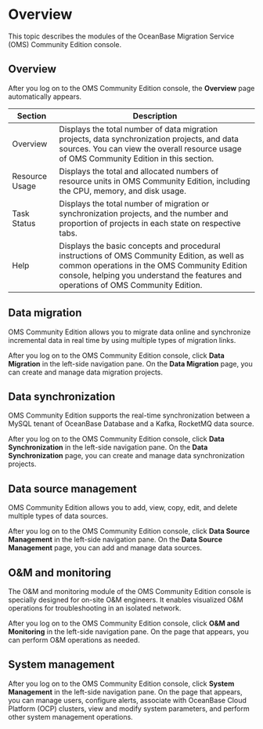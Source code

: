 # Overview

This topic describes the modules of the OceanBase Migration Service (OMS) Community Edition console. 

## Overview

After you log on to the OMS Community Edition console, the **Overview** page automatically appears.

|  **Section**   |  **Description**          |
|----------------|---------------------------|
| Overview       | Displays the total number of data migration projects, data synchronization projects, and data sources. You can view the overall resource usage of OMS Community Edition in this section.      |
| Resource Usage | Displays the total and allocated numbers of resource units in OMS Community Edition, including the CPU, memory, and disk usage.    |
| Task Status    | Displays the total number of migration or synchronization projects, and the number and proportion of projects in each state on respective tabs.                             |
| Help           | Displays the basic concepts and procedural instructions of OMS Community Edition, as well as common operations in the OMS Community Edition console, helping you understand the features and operations of OMS Community Edition. |

## Data migration 

OMS Community Edition allows you to migrate data online and synchronize incremental data in real time by using multiple types of migration links. 

After you log on to the OMS Community Edition console, click **Data Migration** in the left-side navigation pane. On the **Data Migration** page, you can create and manage data migration projects.

## Data synchronization

OMS Community Edition supports the real-time synchronization between a MySQL tenant of OceanBase Database and a Kafka, RocketMQ data source. 

After you log on to the OMS Community Edition console, click **Data Synchronization** in the left-side navigation pane. On the **Data Synchronization** page, you can create and manage data synchronization projects.

## Data source management 

OMS Community Edition allows you to add, view, copy, edit, and delete multiple types of data sources. 

After you log on to the OMS Community Edition console, click **Data Source Management** in the left-side navigation pane. On the **Data Source Management** page, you can add and manage data sources. 

## O\&M and monitoring

The O\&M and monitoring module of the OMS Community Edition console is specially designed for on-site O\&M engineers. It enables visualized O\&M operations for troubleshooting in an isolated network. 

After you log on to the OMS Community Edition console, click **O\&M and Monitoring** in the left-side navigation pane. On the page that appears, you can perform O\&M operations as needed.

## System management

After you log on to the OMS Community Edition console, click **System Management** in the left-side navigation pane. On the page that appears, you can manage users, configure alerts, associate with OceanBase Cloud Platform (OCP) clusters, view and modify system parameters, and perform other system management operations. 

